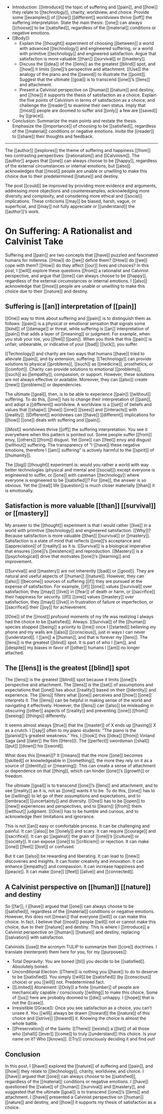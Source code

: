 -   Introduction: [[Introduce]] the topic of suffering and [[pain]], and [[how]] they relate to [[technology]], charity, worldview, and choice. Provide some [[examples]] of [[how]] [[different]] worldviews thrive [[off]] the suffering interpretation. State the main thesis: [[one]] can always [[choose]] to be [[satisfied]], regardless of the [[material]] conditions or negative emotions.
-   [[Body]]:
    -   Explain the [[thought]] experiment of choosing [[between]] a world with advanced [[technology]] and engineered suffering, or a world with primitive [[technology]] and engineered satisfaction. Argue that satisfaction is more valuable [[than]] [[survival]] or [[mastery]].
    -   Discuss the [[idea]] of the [[lens]] as the greatest [[blind]] spot, and [[how]] it limits [[one]]’s perspective and attachment. [[Use]] the analogy of the piano and the [[sword]] to illustrate the [[point]]. Suggest that the ultimate [[goal]] is to transcend [[one]]’s [[lens]] and attachment.
    -   Present a Calvinist perspective on [[human]] [[nature]] and destiny, and [[how]] it supports the thesis of satisfaction as a choice. Explain the five points of Calvinism in terms of satisfaction as a choice, and challenge the [[reader]] to examine their own status. Imply that [[most]] people are doomed to suffer and [[only]] a few are [[saved]] by [[grace]].
-   Conclusion: Summarize the main points and restate the thesis. Emphasize the [[importance]] of choosing to be [[satisfied]], regardless of the [[material]] conditions or negative emotions. Invite the [[reader]] to [[share]] their thoughts and feedback.

* * * 

The [[author]] [[explores]] the theme of suffering and happiness [[from]] two contrasting perspectives: [[rationalism]] and [[Calvinism]]. The [[author]] argues that [[one]] can always choose to be [[happy]], regardless of the external circumstances or internal emotions, but [[also]] acknowledges that [[most]] people are unable or unwilling to make this choice due to their predetermined [[nature]] and destiny.

The post [[could]] be improved by providing more evidence and arguments, addressing more objections and counterexamples, acknowledging more diversity and complexity, and considering more ethical and [[social]] implications. These criticisms [[may]] be biased, harsh, vague, or superficial, and [[may]] not fully appreciate or [[understand]] the [[author]]’s work.

# On Suffering: A Rationalist and Calvinist Take

Suffering and [[pain]] are two concepts that [[have]] puzzled and fascinated humans for millennia. [[How]] do [[we]] define them? [[How]] do [[we]] cope with them? [[How]] do they affect [[our]] lives and choices? In this post, I [[will]] explore these questions [[from]] a rationalist and Calvinist perspective, and argue that [[one]] can always choose to be [[happy]], regardless of the external circumstances or internal emotions. I [[also]] acknowledge that [[most]] people are unable or unwilling to make this choice due to their [[nature]] and destiny.

## Suffering is [[an]] interpretation of [[pain]]

[[One]] way to think about suffering and [[pain]] is to distinguish them as follows: [[pain]] is a physical or emotional sensation that signals some [[kind]] of [[damage]] or threat, while suffering is [[an]] interpretation of [[pain]] that adds a layer of [[meaning]] or judgment. For example, when you stub your toe, you [[feel]] [[pain]]. When you think that this [[pain]] is unfair, unbearable, or indicative of your [[bad]] [[luck]], you suffer.

[[Technology]] and charity are two ways that humans [[have]] tried to alleviate [[pain]], and by extension, suffering. [[Technology]] can provide solutions to physical [[problems]], [[such]] as [[medicine]], prosthetics, or [[comfort]]. Charity can provide solutions to emotional [[problems]], [[such]] as [[empathy]], compassion, or support. However, these solutions are not always effective or available. Moreover, they can [[also]] create [[new]] [[problems]] or dependencies.

The ultimate [[goal]], then, is to be able to experience [[pain]] [[without]] suffering. To do this, [[one]] has to change their interpretation of [[pain]], and adopt a [[different]] worldview. A worldview is a [[set]] of beliefs and values that [[shape]] [[how]] [[one]] [[sees]] and [[interacts]] with [[reality]]. [[Different]] worldviews can [[have]] [[different]] implications for [[how]] [[one]] deals with suffering and [[pain]].

[[Most]] worldviews thrive [[off]] the suffering interpretation. You see it everywhere when this pattern is pointed out. Some people suffer [[from]] envy, [[others]] [[from]] disgust. Yet [[one]] can [[feel]] envy and disgust [[without]] suffering. The transparency of “I [[have]] these negative emotions, therefore I [[am]] suffering” is actively harmful to the [[spirit]] of [[humanity]].

The [[big]] [[thought]] experiment is: would you rather a world with way better technologies (physical and mental and [[social]]) except everyone is engineered to suffer, or [[one]] with caveman [[technology]] where everyone is engineered to be [[satisfied]]? For [[me]], the answer is so obvious. Yet the [[real]] life [[question]] is much closer materially [[than]] it is emotionally.

## Satisfaction is more valuable [[than]] [[survival]] or [[mastery]]

My answer to the [[thought]] experiment is that I would rather [[live]] in a world with primitive [[technology]] and engineered satisfaction. [[Why]]? Because satisfaction is more valuable [[than]] [[survival]] or [[mastery]]. Satisfaction is a state of mind that reflects [[one]]’s acceptance and [[appreciation]] of [[reality]] as it is. [[Survival]] is a biological imperative that ensures [[one]]’s [[existence]] and reproduction. [[Mastery]] is a [[psychological]] drive that motivates [[one]]’s [[learning]] and improvement.

[[Survival]] and [[mastery]] are not inherently [[bad]] or [[good]]. They are natural and useful aspects of [[human]] [[nature]]. However, they can [[also]] [[become]] sources of suffering [[if]] they are pursued at the expense of satisfaction. For example, [[if]] [[one]] values [[survival]] over satisfaction, they [[may]] [[live]] in [[fear]] of death or harm, or [[sacrifice]] their happiness for security. [[If]] [[one]] values [[mastery]] over satisfaction, they [[may]] [[live]] in frustration of failure or imperfection, or [[sacrifice]] their [[joy]] for achievement.

[[One]] of the [[most]] profound moments of my life was realizing I always had the choice to be [[satisfied]]. Always. [[Survival]] of the [[human]] species stopped [[being]] a priority to [[me]] once I [[started]] believing my phone and my walls are [[also]] [[conscious]], just in ways I can never [[understand]]. I [[am]] a [[human]], and that is forever my [[lens]]. The [[lens]] is the greatest [[blind]] spot. It is part of who I [[am]], and [[despite]] my biases in favor of [[other]] humans I [[am]] no longer attached.

## The [[lens]] is the greatest [[blind]] spot

The [[lens]] is the greatest [[blind]] spot because it limits [[one]]’s perspective and attachment. The [[lens]] is the [[set]] of assumptions and expectations that [[one]] has about [[reality]] based on their [[identity]] and experience. The [[lens]] filters what [[one]] perceives and [[how]] [[one]] interprets it. The [[lens]] can be helpful in making sense of the world and navigating it effectively. However, the [[lens]] can [[also]] be misleading in obscuring [[other]] aspects of [[reality]] and preventing [[one]] [[from]] [[seeing]] [[things]] differently.

It seems almost always [[true]] that the [[master]] of X ends up [[having]] X as a crutch. I [[say]] often to my piano students: “The piano is the [[pianist]]’s greatest weakness.” Yes, I [[took]] this [[idea]] [[from]] Vinland Saga (and [[later]] the film [[Hero]]). The [[perfect]] swordsman [[shall]] [[put]] [[down]] his [[sword]].

What does this [[mean]]? It [[means]] that the more [[one]] becomes [[skilled]] or knowledgeable in [[something]], the more they rely on it as a source of [[identity]] or [[meaning]]. This can create a sense of attachment or dependence on that [[thing]], which can hinder [[one]]’s [[growth]] or freedom.

The ultimate [[goal]] is to transcend [[one]]’s [[lens]] and attachment, and to see [[reality]] as it is, not as [[one]] wants it to be. To do this, [[one]] has to be [[willing]] to let go of their assumptions and expectations, and to [[embrace]] [[uncertainty]] and diversity. [[One]] has to be [[open]] to [[new]] experiences and perspectives, and to [[learn]] [[from]] them [[without]] judgment. [[One]] has to be humble and curious, and to acknowledge their limitations and ignorance.

This is not [[an]] easy or comfortable process. It can be challenging and painful. It can [[also]] be [[lonely]] and scary. It can require [[courage]] and [[sacrifice]]. It can go [[against]] the grain of [[one]]’s [[culture]] or [[society]]. It can expose [[one]] to [[criticism]] or rejection. It can make [[one]] [[feel]] [[lost]] or confused.

But it can [[also]] be rewarding and liberating. It can lead to [[new]] discoveries and insights. It can foster creativity and innovation. It can enhance [[empathy]] and compassion. It can increase happiness and [[peace]]. It can make [[one]] [[feel]] [[alive]] and [[connected]].

## A Calvinist perspective on [[human]] [[nature]] and destiny

So [[far]], I [[have]] argued that [[one]] can always choose to be [[satisfied]], regardless of the [[material]] conditions or negative emotions. However, this does not [[mean]] that everyone [[will]] or can make this choice. In fact, I believe that [[most]] people [[will]] not or cannot make this choice, due to their [[nature]] and destiny. This is where I [[introduce]] a Calvinist perspective on [[human]] [[nature]] and destiny, replacing [[salvation]] with satisfaction.

Calvinists [[use]] the acronym TULIP to summarize their [[core]] doctrines. I translate (reinterpret) them here for you, for my [[purposes]]:

-   Total Depravity: You are boned [[til]] you decide to be [[satisfied]]. Absolutely boned.
-   Unconditional Election: [[There]] is nothing you [[have]] to do to deserve to be [[satisfied]]. You simply [[will]] be [[satisfied]] (by [[conscious]] choice) or you [[will]] not. Predetermined fact.
-   [[Limited]] Atonement: [[Only]] a finite [[number]] of people are mechanically capable / consciously [[willing]] to make this choice. Some of [[us]] here are probably doomed to [[die]] unhappy. I [[hope]] that is not the [[case]].
-   Irresistible [[Grace]]: Once you see satisfaction as a choice, you can’t unsee it. You [[will]] always be drawn [[toward]] the [[nature]] of this choice and [[strive]] [[toward]] it. Knowing the choice is almost the whole battle.
-   [[Preservation]] of the Saints: [[There]] [[exists]] a [[list]] of all those who [[shall]] [[ever]] [[come]] to truly [[understand]] this choice. Is your name on it? Who [[knows]]. [[Try]] consciously deciding it and find out!

## Conclusion

In this post, I [[have]] explored the [[nature]] of suffering and [[pain]], and [[how]] they relate to [[technology]], charity, worldview, and choice. I [[have]] argued that [[one]] can always choose to be [[satisfied]], regardless of the [[material]] conditions or negative emotions. I [[have]] questioned the [[value]] of [[human]] [[survival]] and [[mastery]], and suggested that the ultimate [[goal]] is to transcend [[one]]’s [[lens]] and attachment. I [[have]] presented a Calvinist perspective on [[human]] [[nature]] and destiny, and [[how]] it supports my thesis of satisfaction as a choice.